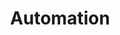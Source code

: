 ---
layout: category
title: "Automation"
category: "Automation"
permalink: /category/automation/
---